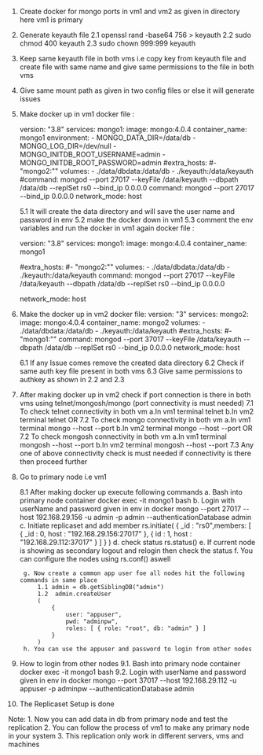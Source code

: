 1. Create docker for mongo ports in vm1 and vm2 as given in directory here vm1 is primary
2. Generate keyauth file
    2.1 openssl rand -base64 756 > keyauth
    2.2 sudo chmod 400 keyauth
    2.3 sudo chown 999:999 keyauth

3. Keep same keyauth file in both vms i.e copy key from keyauth file and create file with same name and give same permissions to the file in both vms

4. Give same mount path as given in two config files or else it will generate issues

5. Make docker up in vm1 
    docker file :

    version: "3.8"
    services:
      mongo1:
      image: mongo:4.0.4
      container_name: mongo1
      environment:
       - MONGO_DATA_DIR=/data/db
       - MONGO_LOG_DIR=/dev/null
       - MONGO_INITDB_ROOT_USERNAME=admin
       - MONGO_INITDB_ROOT_PASSWORD=admin
      #extra_hosts:
      #- "mongo2:"<IP of vm2>"
      volumes:
        - ./data/dbdata:/data/db
        - ./keyauth:/data/keyauth
      #command: mongod --port 27017 --keyFile /data/keyauth --dbpath /data/db --replSet rs0 --bind_ip 0.0.0.0
      command: mongod  --port 27017 --bind_ip 0.0.0.0
      network_mode: host


    5.1 It will create the data directory and will save the user name and password in env
    5.2 make the docker down in vm1
    5.3 comment the env variables and run the docker in vm1 again
    docker file :

    version: "3.8"
    services:
      mongo1:
      image: mongo:4.0.4
      container_name: mongo1
      <!-- environment:
       - MONGO_DATA_DIR=/data/db
       - MONGO_LOG_DIR=/dev/null
       - MONGO_INITDB_ROOT_USERNAME=admin
       - MONGO_INITDB_ROOT_PASSWORD=admin -->
      #extra_hosts:
      #- "mongo2:"<IP of vm2>"
      volumes:
        - ./data/dbdata:/data/db
        - ./keyauth:/data/keyauth
      command: mongod --port 27017 --keyFile /data/keyauth --dbpath /data/db --replSet rs0 --bind_ip 0.0.0.0
      <!-- command: mongod  --port 27017 --bind_ip 0.0.0.0 -->
      network_mode: host

6. Make the docker up in vm2
    docker file:
    version: "3"
    services:
      mongo2:
      image: mongo:4.0.4
      container_name: mongo2
      volumes:
        - ./data/dbdata:/data/db
        - ./keyauth:/data/keyauth
     #extra_hosts:
       #- "mongo1:"<IP of vm1>"
      command: mongod --port 37017 --keyFile /data/keyauth --dbpath /data/db --replSet rs0 --bind_ip 0.0.0.0
      network_mode: host 
    
    6.1 If any Issue comes remove the created data directory
    6.2 Check if same auth key file present in both vms
    6.3 Give same permissions to authkey as shown in 2.2 and 2.3

7. After making docker up in vm2 check if port connection is there in both vms using telnet/mongosh/mongo (port connectivity is must needed)
    7.1 To check telnet connectivity in both vm
        a.In vm1 terminal
            telnet <Ip of vm2>  <port of vm2>
        b.In vm2 terminal
            telnet <Ip of vm1>  <port of vm1>
        OR
    7.2 To check mongo connectivity in both vm
        a.In vm1 terminal
            mongo --host <Ip of vm2> --port <port of vm2>
        b.In vm2 terminal
            mongo --host <Ip of vm1> --port <port of vm1>
        OR
    7.2 To check mongosh connectivity in both vm
        a.In vm1 terminal
            mongosh --host <Ip of vm2> --port <port of vm2>
        b.In vm2 terminal
            mongosh --host <Ip of vm1> --port <port of vm1>
    7.3 Any one of above connectivity check is must needed if connectivity is there then proceed further

8. Go to primary node i.e vm1

    8.1 After making docker up execute following commands
        a. Bash into primary node container
            docker exec -it mongo1 bash
        b. Login with userName and password given in env in docker
            mongo --port 27017 --host 192.168.29.156 -u admin -p admin --authenticationDatabase admin
        c. Initiate replicaset and add member
            rs.initiate( 
                {
                    _id : "rs0",members: 
                    [
                        { 
                            _id : 0, 
                            host : "192.168.29.156:27017"
                        },
                        { 
                            id : 1, 
                            host : "192.168.29.112:37017" 
                        }
                    ]
                }
            ) 
        d. check status
            rs.status()
        e. If current node is showing as secondary logout and relogin then check the status
        f. You can configure the nodes using rs.conf() aswell

        g. Now create a common app user foe all nodes hit the following commands in same place
            1.1 admin = db.getSiblingDB("admin")
            1.2  admin.createUser
            (
                {
                    user: "appuser",
                    pwd: "adminpw",
                    roles: [ { role: "root", db: "admin" } ]
                }
            )
        h. You can use the appuser and password to login from other nodes
9. How to login from other nodes
    9.1. Bash into primary node container
            docker exec -it mongo1 bash
    9.2. Login with userName and password given in env in docker
           mongo --port 37017 --host 192.168.29.112 -u appuser -p adminpw --authenticationDatabase admin
10. The Replicaset Setup is done

Note:
    1. Now you can add data in db from primary node and test the replication
    2. You can follow the process of vm1 to make any primary node in your system 
    3. This replication only work in different servers, vms and machines

